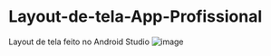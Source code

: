 # Layout-de-tela-App-Profissional
Layout de tela feito no Android Studio
![image](https://github.com/user-attachments/assets/dfdd019f-5ea9-4bf9-a3bd-0fa59e8a3b63)

